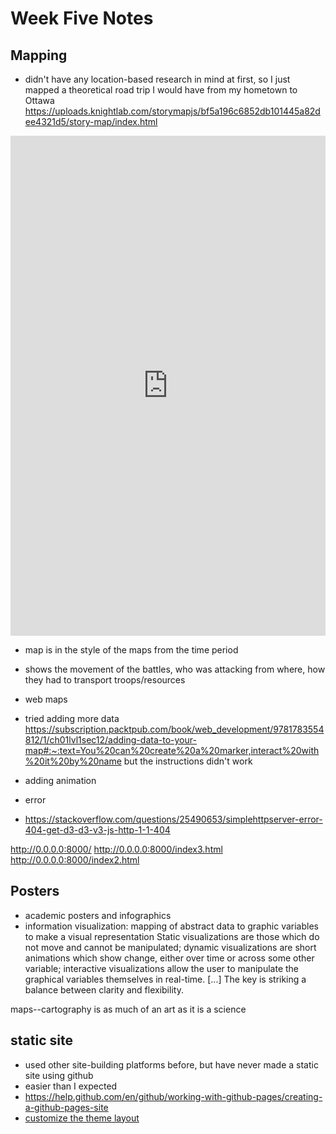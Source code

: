 # Week Five Notes

## Mapping
- didn't have any location-based research in mind at first, so I just mapped a theoretical road trip I would have from my hometown to Ottawa
https://uploads.knightlab.com/storymapjs/bf5a196c6852db101445a82dee4321d5/story-map/index.html
<iframe src="https://uploads.knightlab.com/storymapjs/bf5a196c6852db101445a82dee4321d5/story-map/index.html" frameborder="0" width="100%" height="800"></iframe>

- map is in the style of the maps from the time period
- shows the movement of the battles, who was attacking from where, how they had to transport troops/resources

- web maps
- tried adding more data https://subscription.packtpub.com/book/web_development/9781783554812/1/ch01lvl1sec12/adding-data-to-your-map#:~:text=You%20can%20create%20a%20marker,interact%20with%20it%20by%20name but the instructions didn't work
- adding animation
- error
- https://stackoverflow.com/questions/25490653/simplehttpserver-error-404-get-d3-d3-v3-js-http-1-1-404

http://0.0.0.0:8000/
http://0.0.0.0:8000/index3.html
http://0.0.0.0:8000/index2.html

## Posters
- academic posters and infographics
- information visualization: mapping of abstract data to graphic variables to make a visual representation
Static visualizations are those which do not move and cannot be manipulated; dynamic visualizations are short animations which show change, either over time or across some other variable; interactive visualizations allow the user to manipulate the graphical variables themselves in real-time. [...] The key is striking a balance between clarity and flexibility.

maps--cartography is as much of an art as it is a science

## static site
- used other site-building platforms before, but have never made a static site using github
- easier than I expected
- https://help.github.com/en/github/working-with-github-pages/creating-a-github-pages-site
- [customize the theme layout](https://help.github.com/en/enterprise/2.14/user/articles/customizing-css-and-html-in-your-jekyll-theme)
